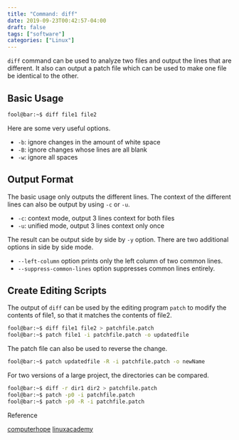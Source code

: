 ```yaml
---
title: "Command: diff"
date: 2019-09-23T00:42:57-04:00
draft: false
tags: ["software"]
categories: ["Linux"]
---
```



`diff` command can be used to analyze two files and output the lines that are different. It also can output a patch file which can be used to make one file be identical to the other. 

## Basic Usage

```bash
fool@bar:~$ diff file1 file2
```

Here are some very useful options. 

* `-b`: ignore changes in the amount of white space
* `-B`: ignore changes whose lines are all blank
* `-w`: ignore all spaces


## Output Format

The basic usage only outputs the different lines. The context of the different lines can also be output by using `-c` or `-u`.

* `-c`: context mode, output 3 lines context for both files
* `-u`: unified mode, output 3 lines context only once

The result can be output side by side by `-y` option. There are two additional options in side by side mode. 

* `--left-column` option prints only the left column of two common lines.
* `--suppress-common-lines` option suppresses common lines entirely.

## Create Editing Scripts

The output of `diff` can be used by the editing program `patch` to modify the contents of file1, so that it matches the contents of file2. 

```bash
fool@bar:~$ diff file1 file2 > patchfile.patch
fool@bar:~$ patch file1 -i patchfile.patch -o updatedfile
```

The patch file can also be used to reverse the change. 

```bash
fool@bar:~$ patch updatedfile -R -i patchfile.patch -o newName
```

For two versions of a large project, the directories can be compared. 

```bash
fool@bar:~$ diff -r dir1 dir2 > patchfile.patch
fool@bar:~$ patch -p0 -i patchfile.patch
fool@bar:~$ patch -p0 -R -i patchfile.patch
```



Reference

[computerhope](https://www.computerhope.com/unix/udiff.htm)
[linuxacademy](https://linuxacademy.com/blog/linux/introduction-using-diff-and-patch/)